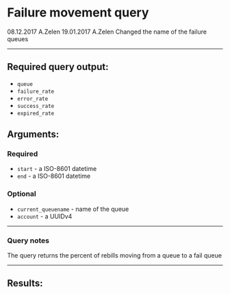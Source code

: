 # Failure movement query

08.12.2017 A.Zelen
19.01.2017 A.Zelen Changed the name of the failure queues
____

## Required query output:

* `queue`
* `failure_rate`
* `error_rate`
* `success_rate`
* `expired_rate`

## Arguments:

### Required
* `start` - a ISO-8601 datetime
* `end` - a ISO-8601 datetime

### Optional
* `current_queuename` - name of the queue
* `account` - a UUIDv4

---
### Query notes

The query returns the percent of rebills moving from a queue to a fail queue


---
## Results:

```
```
